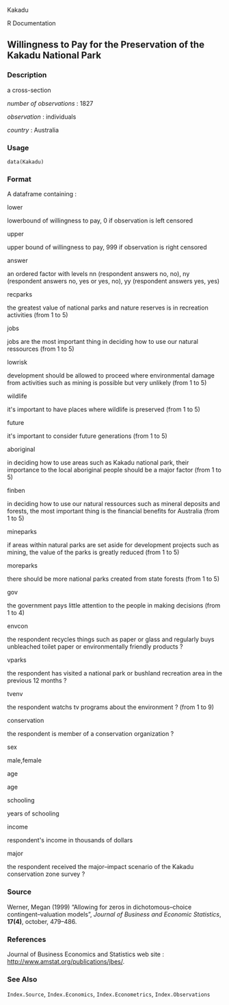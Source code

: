 Kakadu

R Documentation

## Willingness to Pay for the Preservation of the Kakadu National Park

### Description

a cross-section

_number of observations_ : 1827

_observation_ : individuals

_country_ : Australia

### Usage

    data(Kakadu)

### Format

A dataframe containing :

lower

lowerbound of willingness to pay, 0 if observation is left censored

upper

upper bound of willingness to pay, 999 if observation is right censored

answer

an ordered factor with levels nn (respondent answers no, no), ny (respondent
answers no, yes or yes, no), yy (respondent answers yes, yes)

recparks

the greatest value of national parks and nature reserves is in recreation
activities (from 1 to 5)

jobs

jobs are the most important thing in deciding how to use our natural
ressources (from 1 to 5)

lowrisk

development should be allowed to proceed where environmental damage from
activities such as mining is possible but very unlikely (from 1 to 5)

wildlife

it's important to have places where wildlife is preserved (from 1 to 5)

future

it's important to consider future generations (from 1 to 5)

aboriginal

in deciding how to use areas such as Kakadu national park, their importance to
the local aboriginal people should be a major factor (from 1 to 5)

finben

in deciding how to use our natural ressources such as mineral deposits and
forests, the most important thing is the financial benefits for Australia
(from 1 to 5)

mineparks

if areas within natural parks are set aside for development projects such as
mining, the value of the parks is greatly reduced (from 1 to 5)

moreparks

there should be more national parks created from state forests (from 1 to 5)

gov

the government pays little attention to the people in making decisions (from 1
to 4)

envcon

the respondent recycles things such as paper or glass and regularly buys
unbleached toilet paper or environmentally friendly products ?

vparks

the respondent has visited a national park or bushland recreation area in the
previous 12 months ?

tvenv

the respondent watchs tv programs about the environment ? (from 1 to 9)

conservation

the respondent is member of a conservation organization ?

sex

male,female

age

age

schooling

years of schooling

income

respondent's income in thousands of dollars

major

the respondent received the major–impact scenario of the Kakadu conservation
zone survey ?

### Source

Werner, Megan (1999) “Allowing for zeros in dichotomous–choice
contingent–valuation models”, _Journal of Business and Economic Statistics_,
**17(4)**, october, 479–486.

### References

Journal of Business Economics and Statistics web site :
<http://www.amstat.org/publications/jbes/>.

### See Also

`Index.Source`, `Index.Economics`, `Index.Econometrics`, `Index.Observations`

